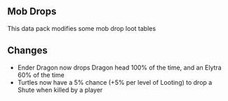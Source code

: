 ## Mob Drops
This data pack modifies some mob drop loot tables

## Changes
- Ender Dragon now drops Dragon head 100% of the time, and an Elytra 60% of the time
- Turtles now have a 5% chance (+5% per level of Looting) to drop a Shute when killed by a player